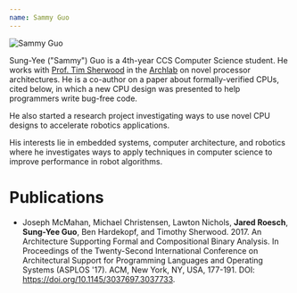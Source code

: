 ```yaml
---
name: Sammy Guo
---
```


![Sammy Guo](guo_sammy.png)

Sung-Yee ("Sammy") Guo is a 4th-year CCS Computer Science student.  He
works with [Prof. Tim Sherwood](https://www.cs.ucsb.edu/~sherwood) in
the [Archlab](http://www.cs.ucsb.edu/~arch/) on novel processor
architectures.  He is a co-author on a paper about formally-verified
CPUs, cited below, in which a new CPU design was presented to help
programmers write bug-free code.

He also started a research project investigating ways to use novel CPU
designs to accelerate robotics applications.

His interests lie in embedded systems, computer architecture, and
robotics where he investigates ways to apply techniques in computer
science to improve performance in robot algorithms.

# Publications

* Joseph McMahan, Michael Christensen, Lawton Nichols, <b>Jared Roesch</b>, <b>Sung-Yee Guo</b>, Ben Hardekopf, and Timothy Sherwood. 2017. An Architecture Supporting Formal and Compositional Binary Analysis. In Proceedings of the Twenty-Second International Conference on Architectural Support for Programming Languages and Operating Systems (ASPLOS '17). ACM, New York, NY, USA, 177-191. DOI: <a href="https://doi.org/10.1145/3037697.3037733">https://doi.org/10.1145/3037697.3037733</a>.
